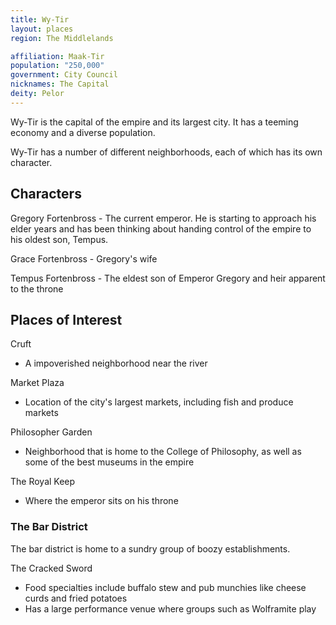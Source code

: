 ```yaml
---
title: Wy-Tir
layout: places
region: The Middlelands

affiliation: Maak-Tir
population: "250,000"
government: City Council
nicknames: The Capital
deity: Pelor
---
```

Wy-Tir is the capital of the empire and its largest city. It has a teeming economy and a diverse population.

Wy-Tir has a number of different neighborhoods, each of which has its own character.

## Characters

Gregory Fortenbross - The current emperor. He is starting to approach his elder years and has been thinking about handing control of the empire to his oldest son, Tempus.

Grace Fortenbross - Gregory's wife

Tempus Fortenbross - The eldest son of Emperor Gregory and heir apparent to the throne

## Places of Interest

Cruft
- A impoverished neighborhood near the river

Market Plaza
- Location of the city's largest markets, including fish and produce markets

Philosopher Garden
- Neighborhood that is home to the College of Philosophy, as well as some of the best museums in the empire

The Royal Keep
- Where the emperor sits on his throne

### The Bar District
The bar district is home to a sundry group of boozy establishments.

The Cracked Sword
- Food specialties include buffalo stew and pub munchies like cheese curds and fried potatoes
- Has a large performance venue where groups such as Wolframite play